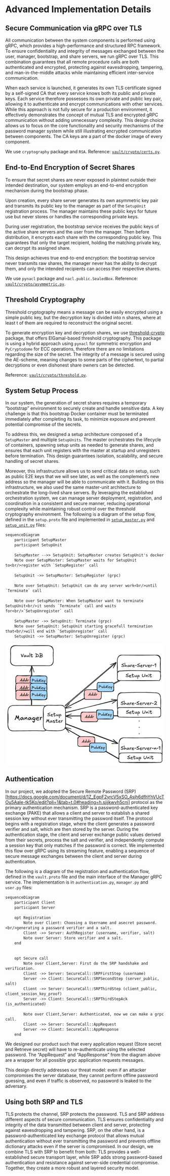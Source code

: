 # Advanced Implementation Details

## Secure Communication via gRPC over TLS
All communication between the system components is performed using gRPC, which provides a high-performance and structured RPC framework. To ensure confidentiality and integrity of messages exchanged between the user, manager, bootstrap, and share servers, we run gRPC over TLS. This combination guarantees that all remote procedure calls are both authenticated and encrypted, protecting against eavesdropping, tampering, and man-in-the-middle attacks while maintaining efficient inter-service communication.

When each service is launched, it generates its own TLS certificate signed by a self-signed CA that every service knows both its public and private keys. Each service therefore possesses its own private and public key pair, allowing it to authenticate and encrypt communications with other services. While this approach is not fully secure for a production environment, it effectively demonstrates the concept of mutual TLS and encrypted gRPC communication without adding unnecessary complexity. This design choice allows us to focus on the core functionality and security mechanisms of the password manager system while still illustrating encrypted communication between components.
The CA keys are a part of the docker image of every component.

We use `cryptography` package and `RSA`.
Reference:  [`vault/crypto/certs.py`](/vault/reference/vault/crypto/certs/).

## End-to-End Encryption of Secret Shares
To ensure that secret shares are never exposed in plaintext outside their intended destination, our system employs an end-to-end encryption mechanism during the bootstrap phase.

Upon creation, every share server generates its own asymmetric key pair and transmits its public key to the manager as part of the `SetupUnit` registration process. The manager maintains these public keys for future use but never stores or handles the corresponding private keys.

During user registration, the bootstrap service receives the public keys of the active share servers and the user from the manager. Then before distribution, it encrypts each share with the corresponding public key. This guarantees that only the target recipient, holding the matching private key, can decrypt its assigned share.

This design achieves true end-to-end encryption: the bootstrap service never transmits raw shares, the manager never has the ability to decrypt them, and only the intended recipients can access their respective shares.

We use `pynacl` package and `nacl.public.SealedBox`.
Reference:  [`vault/crypto/asymmetric.py`](/vault/reference/vault/crypto/asymmetric/).

## Threshold Cryptography
Threshold cryptography means a message can be easily encrypted using a simple public key, but the decryption key is divided into n shares, where at least t of them are required to reconstruct the original secret.

To generate encryption key and decryption shares, we use [threshold-crypto](https://github.com/tompetersen/threshold-crypto.git) package, that offers ElGamal-based threshold cryptography.
This package is using a hybrid approach using `pynacl` for symmetric encryption and `PyCryptodome` for ECC operations, therefore there are no limitations regarding the size of the secret.
The integrity of a message is secured using the AE-scheme, meaning changes to some parts of the ciphertext, to partial decryptions or even dishonest share owners can be detected.

Reference:  [`vault/crypto/threshold.py`](/vault/reference/vault/crypto/threshold/).

## System Setup Process
In our system, the generation of secret shares requires a temporary “bootstrap” environment to securely create and handle sensitive data. A key challenge is that this bootstrap Docker container must be terminated immediately after completing its task, to minimize exposure and prevent potential compromise of the secrets.

To address this, we designed a setup architecture composed of a `SetupMaster` and multiple `SetupUnits`. The master orchestrates the lifecycle of containers, spawning setup units as needed to generate shares, and ensures that each unit registers with the master at startup and unregisters before termination. This design guarantees isolation, scalability, and secure handling of secret shares.

Moreover, this infrastructure allows us to send critical data on setup, such as public E2E keys that we will see later, as well as the complement’s new address so the manager will be able to communicate with it.
Building on this infrastructure, we also used the same master-unit architecture to orchestrate the long-lived share servers. By leveraging the established orchestration system, we can manage server deployment, registration, and coordination in a consistent and secure manner, reducing operational complexity while maintaining robust control over the threshold cryptography environment.
The following is a diagram of the setup flow, defined in the `setup.proto` file and implemented in [`setup_master.py`](/vault/reference/vault/manager/setup_master/) and [`setup_unit.py`](/vault/reference/vault/common/setup_unit/) files:

```mermaid
sequenceDiagram
    participant SetupMaster
    participant SetupUnit

    SetupMaster -->> SetupUnit: SetupMaster creates SetupUnit's docker
    Note over SetupMaster: SetupMaster waits for SetupUnit to<br/>register with `SetupRegister` call

    SetupUnit ->> SetupMaster: SetupRegister (grpc)

    Note over SetupUnit: SetupUnit can do any server work<br/>until `Terminate` call

    Note over SetupMaster: When SetupMaster want to terminate SetupUnit<br/>it sends `Terminate` call and waits for<br/>`SetupUnregister` call

    SetupMaster ->> SetupUnit: Terminate (grpc)
    Note over SetupUnit: SetupUnit starting gracefull termination that<br/>will end with `SetupUnregister` call
    SetupUnit ->> SetupMaster: SetupUnregister (grpc)

```
![Setup](assets/setup.excalidraw.png)

## Authentication
In our project, we adopted the Secure Remote Password (SRP)[https://docs.google.com/document/d/1Z_EgpF2yrcV5xSO_4sjh6dfhYhVUcTOu5AaIe-tk5Ko/edit?pli=1&tab=t.0#heading=h.sjijkwvh5cni] protocol as the primary authentication mechanism. SRP is a password-authenticated key exchange (PAKE) that allows a client and server to establish a shared session key without ever transmitting the password itself. The protocol begins with a registration stage, where the client generates a password verifier and salt, which are then stored by the server. During the authentication stage, the client and server exchange public values derived from their secrets, process the salt and verifier, and independently compute a session key that only matches if the password is correct.
We implemented this flow over gRPC using its streaming feature, enabling a sequence of secure message exchanges between the client and server during authentication.

The following is a diagram of the registration and authentication flow, defined in the `vault.proto` file and the main interface of the Manager gRPC service. The implementation is in `authentication.py`, `manager.py` and `user.py` files:

```mermaid
sequenceDiagram
    participant Client
    participant Server

    opt Registration
        Note over Client: Choosing a Username and asecret password.<br/>generating a password verifier and a salt.
        Client ->> Server: AuthRegister (username, verifier, salt)
        Note over Server: Store verifier and a salt.
    end


    opt Secure call
        Note over Client,Server: First do the SRP handshake and verification.
        Client ->> Server: SecureCall::SRPFirstStep (username)
        Server ->> Client: SecureCall::SRPSecondStep (server_public, salt)
        Client ->> Server: SecureCall::SRPThirdStep (client_public, client_session_key_proof)
        Server ->> Client: SecureCall::SRPThirdStepAck (is_authenticated)

        Note over Client,Server: Authenticated, now we can make a grpc call.
        Client ->> Server: SecureCall::AppRequest
        Server ->> Client: SecureCall::AppResponse
    end

```


We designed our product such that every application request (Store secret and Retrieve secret) will have to re-authenticate using the selected password.
The “AppRequest” and “AppResponse” from the diagram above are a wrapper for all possible grpc application requests messages.

This design directly addresses our threat model: even if an attacker compromises the server database, they cannot perform offline password guessing, and even if traffic is observed, no password is leaked to the adversary.

## Using both SRP and TLS
TLS protects the channel, SRP protects the password.
TLS and SRP address different aspects of secure communication. TLS ensures confidentiality and integrity of the data transmitted between client and server, protecting against eavesdropping and tampering. SRP, on the other hand, is a password-authenticated key exchange protocol that allows mutual authentication without ever transmitting the password and prevents offline dictionary attacks even if the server is compromised.
In our design, we combine TLS with SRP to benefit from both: TLS provides a well-established secure transport layer, while SRP adds strong password-based authentication and resistance against server-side credential compromise. Together, they create a more robust and layered security model.
